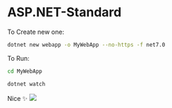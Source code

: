 # ASP.NET-Standard
To Create new one:
```bash
dotnet new webapp -o MyWebApp --no-https -f net7.0
```
To Run:
```bash
cd MyWebApp

dotnet watch
```
Nice ✨
<img src="https://dotnet.microsoft.com/static/images/screenshot-aspnet-tutorial-run.png">
